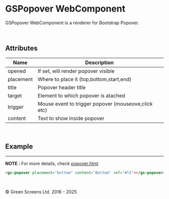 # GSPopover WebComponent
 
GSPopover WebComponent is a renderer for Bootstrap Popover.
 
<br>
 
## Attributes
 
| Name               | Description                                              |
|--------------------|----------------------------------------------------------|
| opened             | If set, will render popover visible                      |
| placement          | Where to place it (top,bottom,start,end)                 |
| title              | Popover header title                                     |
| target             | Element to which popover is atached                      |
| trigger            | Mouse event to trigger popover (mouseove,click etc)      |
| content            | Text to show inside popover                              |
 
<br>

## Example
---
 
**NOTE :**
For more details, check [popover.html](../../demos/popover.html)
 
```html
<gs-popover placement="bottom" content="Bottom" ref="#l5"></gs-popover>
```
 
<br>

&copy; Green Screens Ltd. 2016 - 2025
